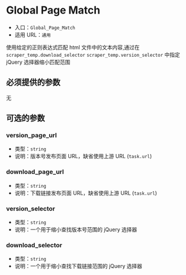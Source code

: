 # Global Page Match

* 入口：`Global_Page_Match`
* 适用 URL：`通用`

使用给定的正则表达式匹配 html 文件中的文本内容,通过在 `scraper_temp.download_selector` `scraper_temp.version_selector` 中指定 jQuery 选择器缩小匹配范围

## 必须提供的参数

无

## 可选的参数

### version_page_url

* 类型：`string`
* 说明：版本号发布页面 URL，缺省使用上游 URL (`task.url`)

### download_page_url

* 类型：`string`
* 说明：下载链接发布页面 URL，缺省使用上游 URL (`task.url`)

### version_selector

* 类型：`string`
* 说明：一个用于缩小查找版本号范围的 jQuery 选择器

### download_selector

* 类型：`string`
* 说明：一个用于缩小查找下载链接范围的 jQuery 选择器
